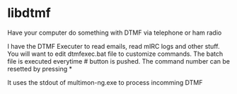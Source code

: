 # libdtmf
Have your computer do something with DTMF via telephone or ham radio

I have the DTMF Executer to read emails, read mIRC logs and other stuff.
You will want to edit dtmfexec.bat file to customize commands. The batch
file is executed everytime # button is pushed. The command number can be
resetted by pressing *

It uses the stdout of multimon-ng.exe to process incomming DTMF
